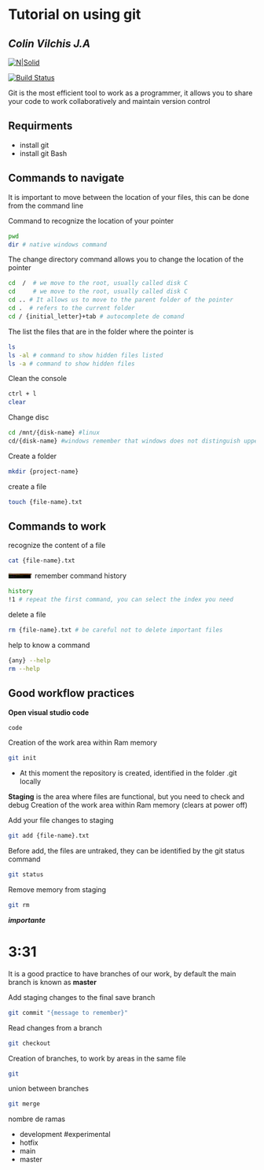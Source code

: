 # Tutorial on using git
## _Colin Vilchis J.A_

[![N|Solid](https://cldup.com/dTxpPi9lDf.thumb.png)](https://nodesource.com/products/nsolid)

[![Build Status](https://travis-ci.org/joemccann/dillinger.svg?branch=master)](https://travis-ci.org/joemccann/dillinger)

Git is the most efficient tool to work as a programmer, it allows you to share your code to work collaboratively and maintain version control

## Requirments

- install git
- install git Bash
 
## Commands to navigate

It is important to move between the location of your files, this can be done from the command line

Command to recognize the location of your pointer
```sh
pwd
dir # native windows command
```
The change directory command allows you to change the location of the pointer
```sh
cd  /  # we move to the root, usually called disk C
cd     # we move to the root, usually called disk C
cd .. # It allows us to move to the parent folder of the pointer
cd .  # refers to the current folder
cd / {initial_letter}+tab # autocomplete de comand
```
The list the files that are in the folder where the pointer is
```sh
ls
ls -al # command to show hidden files listed
ls -a # command to show hidden files
```
Clean the console
```sh
ctrl + l
clear
```
Change disc 
```sh
cd /mnt/{disk-name} #linux
cd/{disk-name} #windows remember that windows does not distinguish uppercase letters from lowercase letters
```
Create a folder
```sh
mkdir {project-name}
```

create a file
```sh
touch {file-name}.txt
```

## Commands to work
recognize the content of a file

```sh
cat {file-name}.txt
```
<img src="assets/cat_command.PNG" alt="aboutme" width="50"> </img>
remember command history
```sh
history
!1 # repeat the first command, you can select the index you need
```
delete a file
```sh
rm {file-name}.txt # be careful not to delete important files
```
help to know a command
```sh
{any} --help
rm --help
```

## Good workflow practices
__Open visual studio code__ 
```sh
code
```

Creation of the work area within Ram memory 
```sh
git init
```
* At this moment the repository is created, identified in the folder .git locally

**Staging** is the area where files are functional, but you need to check and debug
Creation of the work area within Ram memory (clears at power off)

Add your file changes to staging
```sh
git add {file-name}.txt
```

Before add, the files are untraked, they can be identified by the git status command
```sh
git status
```

Remove memory from staging
```sh
git rm
```
__*importante*__
# 3:31

It is a good practice to have branches of our work, by default the main branch is known as **master**

Add staging changes to the final save branch
```sh
git commit "{message to remember}"
```

Read changes from a branch
```sh
git checkout
```

Creation of branches, to work by areas in the same file
```sh
git 
```

union between branches
```sh
git merge
```
nombre de ramas
* development #experimental
* hotfix
* main
* master
